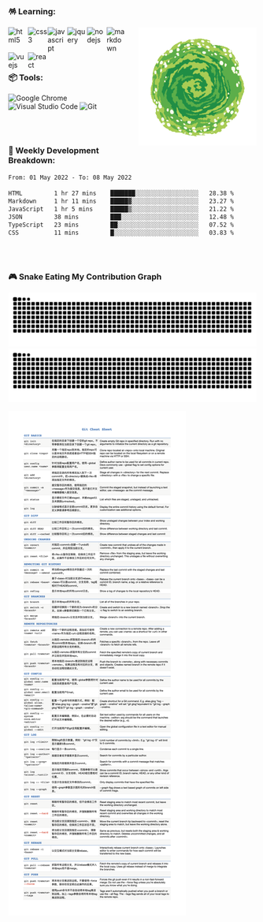 ### 🪅 Learning:

<p>
  <img alt="portal" align="right" src="./assets/img/portal.gif" width="240" />
  <img alt="html5" align="left" src="https://cdn.jsdelivr.net/gh/devicons/devicon/icons/html5/html5-original.svg" width="40" />
  <img alt="css3" align="left" src="https://cdn.jsdelivr.net/gh/devicons/devicon/icons/css3/css3-original.svg" width="40" />
  <img alt="javascript" align="left" src="https://cdn.jsdelivr.net/gh/devicons/devicon/icons/javascript/javascript-original.svg" width="40" />
  <img alt="jquery" align="left" src="https://cdn.jsdelivr.net/gh/devicons/devicon/icons/jquery/jquery-original.svg" width="40" />
  <img alt="nodejs" align="left" src="https://cdn.jsdelivr.net/gh/devicons/devicon/icons/nodejs/nodejs-original.svg" width="40" />
  <img alt="markdown" align="left" src="https://cdn.jsdelivr.net/gh/devicons/devicon/icons/markdown/markdown-original.svg" width="40" />
  <img alt="vuejs" align="left" src="https://cdn.jsdelivr.net/gh/devicons/devicon/icons/vuejs/vuejs-original.svg" width="40" />
  <img alt="react" align="left" src="https://cdn.jsdelivr.net/gh/devicons/devicon/icons/react/react-original.svg" width="40" />
</p>
  
<br>
<br>
<br>
<br>

### 📦 Tools:

<p>
  <img alt="Google Chrome" src="https://img.shields.io/badge/Google Chrome-4285F4?&style=flat&logo=Google Chrome&logoColor=white" height="25" />
  <img alt="Visual Studio Code" src="https://img.shields.io/badge/Visual Studio Code-007ACC?&style=flat&logo=Visual Studio Code&logoColor=white" height="25" />
  <img alt="Git"  src="https://img.shields.io/badge/Git-F05032?&style=flat&logo=Git&logoColor=white" height="25" />
</p>

<br>
<br>

### 🔖 Weekly Development Breakdown:

<!--START_SECTION:waka-->

```text
From: 01 May 2022 - To: 08 May 2022

HTML         1 hr 27 mins    ███████░░░░░░░░░░░░░░░░░░   28.38 %
Markdown     1 hr 11 mins    █████▓░░░░░░░░░░░░░░░░░░░   23.27 %
JavaScript   1 hr 5 mins     █████▒░░░░░░░░░░░░░░░░░░░   21.22 %
JSON         38 mins         ███░░░░░░░░░░░░░░░░░░░░░░   12.48 %
TypeScript   23 mins         ██░░░░░░░░░░░░░░░░░░░░░░░   07.52 %
CSS          11 mins         █░░░░░░░░░░░░░░░░░░░░░░░░   03.83 %
```

<!--END_SECTION:waka-->

<br>
<br>

### 🎮 Snake Eating My Contribution Graph

![github contribution grid snake animation](https://raw.githubusercontent.com/Turing-bot/Turing-bot/output/github-contribution-grid-snake-dark.svg#gh-dark-mode-only)
![github contribution grid snake animation](https://raw.githubusercontent.com/Turing-bot/Turing-bot/output/github-contribution-grid-snake.svg#gh-light-mode-only)

<img alt="git-cheat-sheet" src="./assets/img/git-cheat-sheet.png" />

